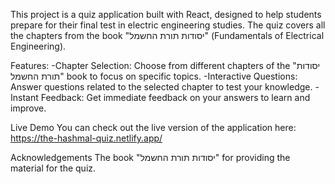 This project is a quiz application built with React, designed to help students prepare for their final test in electric engineering studies.
The quiz covers all the chapters from the book "יסודות תורת החשמל" (Fundamentals of Electrical Engineering).

Features:
-Chapter Selection: Choose from different chapters of the "יסודות תורת החשמל" book to focus on specific topics.
-Interactive Questions: Answer questions related to the selected chapter to test your knowledge.
-Instant Feedback: Get immediate feedback on your answers to learn and improve.

Live Demo
You can check out the live version of the application here: https://the-hashmal-quiz.netlify.app/

Acknowledgements
The book "יסודות תורת החשמל" for providing the material for the quiz.
